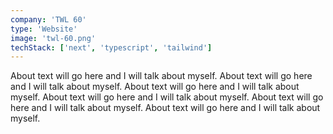 ```yaml
---
company: 'TWL 60'
type: 'Website'
image: 'twl-60.png'
techStack: ['next', 'typescript', 'tailwind']
---
```

About text will go here and I will talk about myself. About text will go here and I will talk about myself. About text will go here and I will talk about myself. About text will go here and I will talk about myself. About text will go here and I will talk about myself. About text will go here and I will talk about myself.
